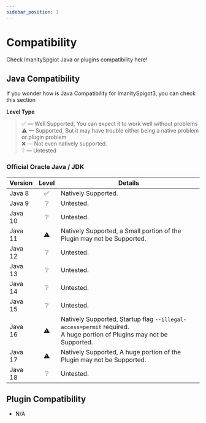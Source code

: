 ```yaml
---
sidebar_position: 1
---
```


# Compatibility

Check ImanitySpgiot Java or plugins compatibility here!

## **Java Compatibility**

If you wonder how is Java Compatibility for ImanitySpigot3, you can check this section

**Level Type**

> ✅ — Well Supported, You can expect it to work well without problems  
> ⚠ — Supported, But it may have trouble either being a native problem or plugin problem  
> ❌ — Not even natively supported.  
> ❔ — Untested

### **Official Oracle Java / JDK**

| Version | Level | Details                                                                                                                  |
|:--------|:-----:|--------------------------------------------------------------------------------------------------------------------------|
| Java 8  |   ✅   | Natively Supported.                                                                                                      |
| Java 9  |   ❔   | Untested.                                                                                                                |
| Java 10 |   ❔   | Untested.                                                                                                                |
| Java 11 |  ⚠️   | Natively Supported, a Small portion of the Plugin may not be Supported.                                                  |
| Java 12 |   ❔   | Untested.                                                                                                                |
| Java 13 |   ❔   | Untested.                                                                                                                |
| Java 14 |   ❔   | Untested.                                                                                                                |
| Java 15 |   ❔   | Untested.                                                                                                                |
| Java 16 |  ⚠️   | Natively Supported, Startup flag `--illegal-access=permit` required.<br/>A huge portion of Plugins may not be Supported. |
| Java 17 |  ⚠️   | Natively Supported, A huge portion of the Plugin may not be Supported.                                                   |
| Java 18 |   ❔   | Untested.                                                                                                                |

## Plugin Compatibility

* N/A